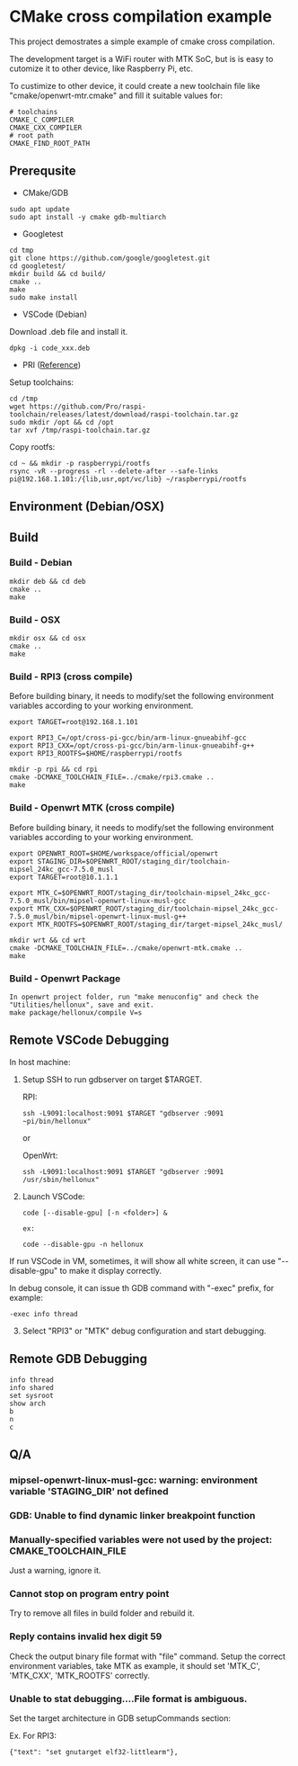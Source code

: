 # CMake cross compilation example

This project demostrates a simple example of cmake cross compilation.

The development target is a WiFi router with MTK SoC, but is is easy to cutomize
it to other device, like Raspberry Pi, etc.

To custimize to other device, it could create a new toolchain file like "cmake/openwrt-mtr.cmake" and fill it suitable values for:

```shell
# toolchains
CMAKE_C_COMPILER
CMAKE_CXX_COMPILER
# root path
CMAKE_FIND_ROOT_PATH
```

## Prerequsite

* CMake/GDB

```shell
sudo apt update
sudo apt install -y cmake gdb-multiarch
```

* Googletest

```shell
cd tmp
git clone https://github.com/google/googletest.git
cd googletest/
mkdir build && cd build/
cmake ..
make
sudo make install
```

* VSCode (Debian)

Download .deb file and install it.

```shell
dpkg -i code_xxx.deb
```

* PRI ([Reference](https://stackoverflow.com/questions/19162072/how-to-install-the-raspberry-pi-cross-compiler-on-my-linux-host-machine/58559140#58559140))

Setup toolchains:

```shell
cd /tmp
wget https://github.com/Pro/raspi-toolchain/releases/latest/download/raspi-toolchain.tar.gz
sudo mkdir /opt && cd /opt
tar xvf /tmp/raspi-toolchain.tar.gz
```

Copy rootfs:

```shell
cd ~ && mkdir -p raspberrypi/rootfs
rsync -vR --progress -rl --delete-after --safe-links pi@192.168.1.101:/{lib,usr,opt/vc/lib} ~/raspberrypi/rootfs
```

## Environment (Debian/OSX)

## Build

### Build - Debian

```shell
mkdir deb && cd deb
cmake ..
make
```

### Build - OSX

```shell
mkdir osx && cd osx
cmake ..
make
```

### Build - RPI3 (cross compile)

Before building binary, it needs to modify/set the following environment variables according to
your working environment.

```shell
export TARGET=root@192.168.1.101

export RPI3_C=/opt/cross-pi-gcc/bin/arm-linux-gnueabihf-gcc
export RPI3_CXX=/opt/cross-pi-gcc/bin/arm-linux-gnueabihf-g++
export RPI3_ROOTFS=$HOME/raspberrypi/rootfs
```

```shell
mkdir -p rpi && cd rpi
cmake -DCMAKE_TOOLCHAIN_FILE=../cmake/rpi3.cmake ..
make
```

### Build - Openwrt MTK (cross compile)

Before building binary, it needs to modify/set the following environment variables according to
your working environment.

```shell
export OPENWRT_ROOT=$HOME/workspace/official/openwrt
export STAGING_DIR=$OPENWRT_ROOT/staging_dir/toolchain-mipsel_24kc_gcc-7.5.0_musl
export TARGET=root@10.1.1.1

export MTK_C=$OPENWRT_ROOT/staging_dir/toolchain-mipsel_24kc_gcc-7.5.0_musl/bin/mipsel-openwrt-linux-musl-gcc
export MTK_CXX=$OPENWRT_ROOT/staging_dir/toolchain-mipsel_24kc_gcc-7.5.0_musl/bin/mipsel-openwrt-linux-musl-g++
export MTK_ROOTFS=$OPENWRT_ROOT/staging_dir/target-mipsel_24kc_musl/
```

```shell
mkdir wrt && cd wrt
cmake -DCMAKE_TOOLCHAIN_FILE=../cmake/openwrt-mtk.cmake ..
make
```

### Build - Openwrt Package

```shell
In openwrt project folder, run "make menuconfig" and check the "Utilities/hellonux", save and exit.
make package/hellonux/compile V=s
```

## Remote VSCode Debugging

In host machine:

1. Setup SSH to run gdbserver on target $TARGET.

    RPI:

    ```shell
    ssh -L9091:localhost:9091 $TARGET "gdbserver :9091 ~pi/bin/hellonux"
    ```

    or

    OpenWrt:

    ```shell
    ssh -L9091:localhost:9091 $TARGET "gdbserver :9091 /usr/sbin/hellonux"
    ```

2. Launch VSCode:

    ```shell
    code [--disable-gpu] [-n <folder>] &

    ex:

    code --disable-gpu -n hellonux
    ```

If run VSCode in VM, sometimes, it will show all white screen, it can use "--disable-gpu" to make it display correctly.

In debug console, it can issue th GDB command with "-exec" prefix, for example:

```shell
-exec info thread
```

3. Select "RPI3" or "MTK" debug configuration and start debugging.

## Remote GDB Debugging

```shell
info thread
info shared
set sysroot
show arch
b
n
c
```

## Q/A

### mipsel-openwrt-linux-musl-gcc: warning: environment variable 'STAGING_DIR' not defined

### GDB: Unable to find dynamic linker breakpoint function

### Manually-specified variables were not used by the project: CMAKE_TOOLCHAIN_FILE

Just a warning, ignore it.

### Cannot stop on program entry point

Try to remove all files in build folder and rebuild it.

### Reply contains invalid hex digit 59

Check the output binary file format with "file" command.  Setup the correct environment variables, take MTK as
example, it should set 'MTK_C', 'MTK_CXX', 'MTK_ROOTFS' correctly.

### Unable to stat debugging....File format is ambiguous.

Set the target architecture in GDB setupCommands section:

Ex.  For RPI3:

```shell
{"text": "set gnutarget elf32-littlearm"},
```

